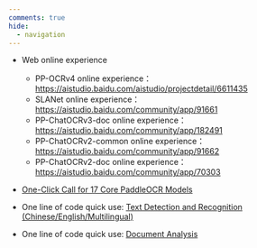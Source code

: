 ```yaml
---
comments: true
hide:
  - navigation
---
```


- Web online experience
    - PP-OCRv4 online experience：<https://aistudio.baidu.com/aistudio/projectdetail/6611435>
    - SLANet online experience：<https://aistudio.baidu.com/community/app/91661>
    - PP-ChatOCRv3-doc online experience：<https://aistudio.baidu.com/community/app/182491>
    - PP-ChatOCRv2-common online experience：<https://aistudio.baidu.com/community/app/91662>
    - PP-ChatOCRv2-doc online experience：<https://aistudio.baidu.com/community/app/70303>

- [One-Click Call for 17 Core PaddleOCR Models](https://paddlepaddle.github.io/PaddleOCR/latest/en/paddlex/quick_start.html)
- One line of code quick use: [Text Detection and Recognition (Chinese/English/Multilingual)](https://paddlepaddle.github.io/PaddleOCR/latest/en/ppocr/overview.html)
- One line of code quick use: [Document Analysis](https://paddlepaddle.github.io/PaddleOCR/latest/en/ppstructure/overview.html)
